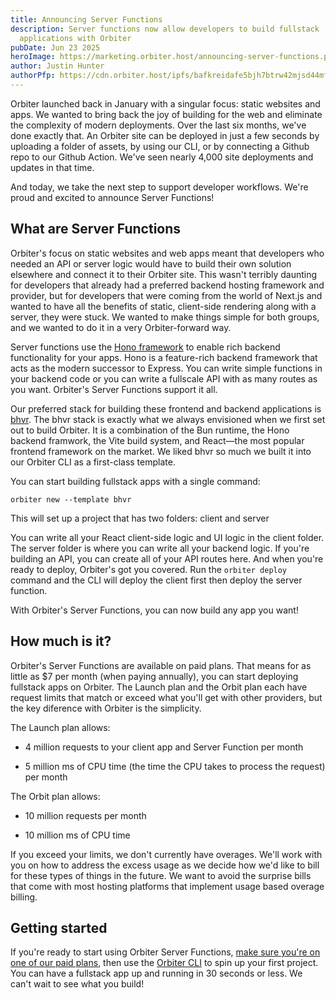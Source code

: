 ```yaml
---
title: Announcing Server Functions
description: Server functions now allow developers to build fullstack
  applications with Orbiter
pubDate: Jun 23 2025
heroImage: https://marketing.orbiter.host/announcing-server-functions.png
author: Justin Hunter
authorPfp: https://cdn.orbiter.host/ipfs/bafkreidafe5bjh7btrw42mjsd44mfkq5zamonfgxr2p5dlatwod66ltjxq
---
```

Orbiter launched back in January with a singular focus: static websites and apps. We wanted to bring back the joy of building for the web and eliminate the complexity of modern deployments. Over the last six months, we've done exactly that. An Orbiter site can be deployed in just a few seconds by uploading a folder of assets, by using our CLI, or by connecting a Github repo to our Github Action. We've seen nearly 4,000 site deployments and updates in that time.

And today, we take the next step to support developer workflows. We're proud and excited to announce Server Functions!

## What are Server Functions

Orbiter's focus on static websites and web apps meant that developers who needed an API or server logic would have to build their own solution elsewhere and connect it to their Orbiter site. This wasn't terribly daunting for developers that already had a preferred backend hosting framework and provider, but for developers that were coming from the world of Next.js and wanted to have all the benefits of static, client-side rendering along with a server, they were stuck. We wanted to make things simple for both groups, and we wanted to do it in a very Orbiter-forward way.

Server functions use the [Hono framework](https://hono.dev/) to enable rich backend functionality for your apps. Hono is a feature-rich backend framework that acts as the modern successor to Express. You can write simple functions in your backend code or you can write a fullscale API with as many routes as you want. Orbiter's Server Functions support it all.

Our preferred stack for building these frontend and backend applications is [bhvr](https://bhvr.dev/). The bhvr stack is exactly what we always envisioned when we first set out to build Orbiter. It is a combination of the Bun runtime, the Hono backend framwork, the Vite build system, and React—the most popular frontend framework on the market. We liked bhvr so much we built it into our Orbiter CLI as a first-class template.

You can start building fullstack apps with a single command:

`orbiter new --template bhvr`

This will set up a project that has two folders: client and server

You can write all your React client-side logic and UI logic in the client folder. The server folder is where you can write all your backend logic. If you're building an API, you can create all of your API routes here. And when you're ready to deploy, Orbiter's got you covered. Run the `orbiter deploy` command and the CLI will deploy the client first then deploy the server function.

With Orbiter's Server Functions, you can now build any app you want!

## How much is it?

Orbiter's Server Functions are available on paid plans. That means for as little as $7 per month (when paying annually), you can start deploying fullstack apps on Orbiter. The Launch plan and the Orbit plan each have request limits that match or exceed what you'll get with other providers, but the key diference with Orbiter is the simplicity.

The Launch plan allows:

*   4 million requests to your client app and Server Function per month

*   5 million ms of CPU time (the time the CPU takes to process the request) per month


The Orbit plan allows:

*   10 million requests per month

*   10 million ms of CPU time


If you exceed your limits, we don't currently have overages. We'll work with you on how to address the excess usage as we decide how we'd like to bill for these types of things in the future. We want to avoid the surprise bills that come with most hosting platforms that implement usage based overage billing.

## Getting started

If you're ready to start using Orbiter Server Functions, [make sure you're on one of our paid plans](https://orbiter.host/pricing), then use the [Orbiter CLI](https://docs.orbiter.host/cli-reference/) to spin up your first project. You can have a fullstack app up and running in 30 seconds or less. We can't wait to see what you build!
